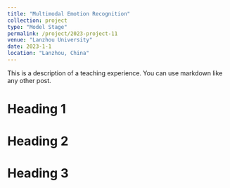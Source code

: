 ```yaml
---
title: "Multimodal Emotion Recognition"
collection: project
type: "Model Stage"
permalink: /project/2023-project-11
venue: "Lanzhou University"
date: 2023-1-1
location: "Lanzhou, China"
---
```


This is a description of a teaching experience. You can use markdown like any other post.

Heading 1
======

Heading 2
======

Heading 3
======
